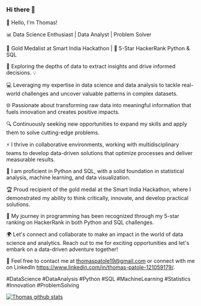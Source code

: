 ### Hi there 👋



👋 Hello, I'm Thomas!

📊 Data Science Enthusiast | Data Analyst | Problem Solver

🥇 Gold Medalist at Smart India Hackathon | 🌟 5-Star HackerRank Python & SQL

🔬 Exploring the depths of data to extract insights and drive informed decisions. 💡

💻 Leveraging my expertise in data science and data analysis to tackle real-world challenges and uncover valuable patterns in complex datasets.

🌐 Passionate about transforming raw data into meaningful information that fuels innovation and creates positive impacts.

🔍 Continuously seeking new opportunities to expand my skills and apply them to solve cutting-edge problems.

⚡️ I thrive in collaborative environments, working with multidisciplinary teams to develop data-driven solutions that optimize processes and deliver measurable results.

🔬 I am proficient in Python and SQL, with a solid foundation in statistical analysis, machine learning, and data visualization.

🏆 Proud recipient of the gold medal at the Smart India Hackathon, where I demonstrated my ability to think critically, innovate, and develop practical solutions.

🌟 My journey in programming has been recognized through my 5-star ranking on HackerRank in both Python and SQL challenges.

🌍 Let's connect and collaborate to make an impact in the world of data science and analytics. Reach out to me for exciting opportunities and let's embark on a data-driven adventure together!

📩 Feel free to contact me at thomaspatole19@gmail.com or connect with me on LinkedIn https://www.linkedin.com/in/thomas-patole-121059179/.

#DataScience #DataAnalysis #Python #SQL #MachineLearning #Statistics #Innovation #ProblemSolving

[![Thomas github stats](https://github-readme-stats.vercel.app/api?username=NextIn035846&count_private=true&show_icons=true&theme=radical&hide_rank=false)](https://github.com/anuraghazra/github-readme-stats)

